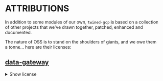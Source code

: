 # ATTRIBUTIONS

In addition to some modules of our own, `twined-gcp` is based on a collection of other projects that we've drawn
together, patched, enhanced and documented.

The nature of OSS is to stand on the shoulders of giants, and we owe them a tonne... here are their licenses:

## [data-gateway](https://github.com/aerosense-ai/data-gateway)

<details>
  <summary>Show license</summary>

Copyright (c) 2020-2022 The Aerosense Research Partners

Redistribution and use in source and binary forms, with or without modification, are permitted provided that the following conditions are met:

Redistributions of source code must retain the above copyright notice, this list of conditions and the following disclaimer.
Redistributions in binary form must reproduce the above copyright notice, this list of conditions and the following disclaimer in the documentation and/or other materials provided with the distribution.
All advertising materials mentioning features or use of this software must display the following acknowledgement: This product includes software developed by the The Aerosense Research Partners.
Neither the name of the The Aerosense Research Partners nor the names of its contributors may be used to endorse or promote products derived from this software without specific prior written permission.
THIS SOFTWARE IS PROVIDED BY The Aerosense Research Partners AS IS AND ANY EXPRESS OR IMPLIED WARRANTIES, INCLUDING, BUT NOT LIMITED TO, THE IMPLIED WARRANTIES OF MERCHANTABILITY AND FITNESS FOR A PARTICULAR PURPOSE ARE DISCLAIMED. IN NO EVENT SHALL The Aerosense Research Partners BE LIABLE FOR ANY DIRECT, INDIRECT, INCIDENTAL, SPECIAL, EXEMPLARY, OR CONSEQUENTIAL DAMAGES (INCLUDING, BUT NOT LIMITED TO, PROCUREMENT OF SUBSTITUTE GOODS OR SERVICES; LOSS OF USE, DATA, OR PROFITS; OR BUSINESS INTERRUPTION) HOWEVER CAUSED AND ON ANY THEORY OF LIABILITY, WHETHER IN CONTRACT, STRICT LIABILITY, OR TORT (INCLUDING NEGLIGENCE OR OTHERWISE) ARISING IN ANY WAY OUT OF THE USE OF THIS SOFTWARE, EVEN IF ADVISED OF THE POSSIBILITY OF SUCH DAMAGE.

## Third parties

### dummy_serial

The `dummy_serial` and `tests/test_dummy_serial` modules are based on
the https://github.com/Smeedy/dummyserial fork of `dummyserial` by
Greg Albrecht (https://github.com/ampledata/dummyserial).

Copyright 2016 Orion Labs, Inc.

Licensed under the Apache License, Version 2.0 (the "License");
you may not use this file except in compliance with the License.
You may obtain a copy of the License at

    http://www.apache.org/licenses/LICENSE-2.0

Unless required by applicable law or agreed to in writing, software
distributed under the License is distributed on an "AS IS" BASIS,
WITHOUT WARRANTIES OR CONDITIONS OF ANY KIND, either express or implied.
See the License for the specific language governing permissions and
limitations under the License.

</details>

